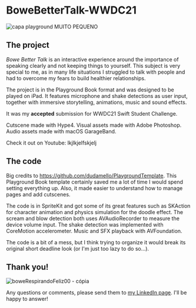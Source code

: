# BoweBetterTalk-WWDC21

![capa playground MUITO PEQUENO](https://user-images.githubusercontent.com/62903584/120934690-c297e400-c6d5-11eb-8c75-b18bf78f06df.png)


## The project

*Bowe Better Talk* is an interactive experience around the importance of speaking clearly and not keeping things to yourself. This subject is very special to me, as in many life situations I struggled to talk with people and had to overcome my fears to build healthier relationships. 

The project is in the Playground Book format and was designed to be played on iPad. It features microphone and shake detections as user input, together with immersive storytelling, animations, music and sound effects. 

It was my **accepted** submission for WWDC21 Swift Student Challenge.

Cutscene made with Hype4.
Visual assets made with Adobe Photoshop.
Audio assets made with macOS GarageBand.

Check it out on Youtube: lkjlkjelfskjelj

## The code

Big credits to https://github.com/dudamello/PlaygroundTemplate. This Playground Book template certainly saved me a lot of time I would spend setting everything up. Also, it made easier to understand how to manage pages and add cutscenes. 

The code is in SpriteKit and got some of its great features such as SKAction for character animation and physics simulation for the doodle effect. 
The scream and blow detection both uses AVAudioRecorder to measure the device volume input. 
The shake detection was implemented with CoreMotion accelerometer. 
Music and SFX playback with AVFoundation.

The code is a bit of a mess, but I think trying to organize it would break its original short deadline look (or I'm just too lazy to do so...).

## Thank you!

![boweRespirandoFeliz00 - cópia](https://user-images.githubusercontent.com/62903584/120934829-4ce04800-c6d6-11eb-8954-70c1be2fd96f.png)

Any questions or comments, please send them to [my LinkedIn page](https://www.linkedin.com/in/theo-caldas-2b16bb204). I'll be happy to answer!





